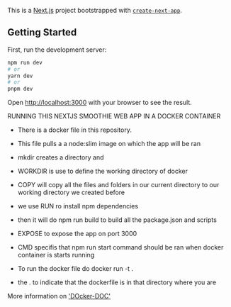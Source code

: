 This is a [Next.js](https://nextjs.org/) project bootstrapped with [`create-next-app`](https://github.com/vercel/next.js/tree/canary/packages/create-next-app).

## Getting Started

First, run the development server:

```bash
npm run dev
# or
yarn dev
# or
pnpm dev
```
Open [http://localhost:3000](http://localhost:3000) with your browser to see the result.

 RUNNING THIS NEXTJS SMOOTHIE WEB APP IN A DOCKER CONTAINER
 - There is a docker file in this repository.
 - This file pulls a a node:slim image on which the app will be ran
 - mkdir creates a directory and
 - WORKDIR is use to define the working directory of docker
 - COPY will copy all the files and folders in our current directory to our working directory we created before
 - we use RUN ro install npm dependencies
 - then it will do npm run build to build all the package.json and scripts
 - EXPOSE to expose the app on port 3000
 - CMD specifis that npm run start command should be ran when docker container is starts running

 - To run the docker file do
   docker run -t <image-name> .
 - the . to indicate that the dockerfile is in that directory where you are


More information on ['DOcker-DOC'](https://docs.docker.com/engine/reference/builder/)





